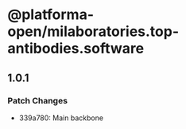 # @platforma-open/milaboratories.top-antibodies.software

## 1.0.1

### Patch Changes

- 339a780: Main backbone
